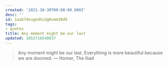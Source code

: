 ```yaml
---
created: '2021-10-30T00:00:00.000Z'
desc: ''
id: 1aab74nugedhidg0vmm30d9
tags:
- quotes
title: Any moment might be our last
updated: 1652716548037
---
```

   
> Any moment might be our last. Everything is more beautiful because we are doomed. ― Homer, The Iliad